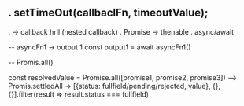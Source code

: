 . setTimeOut(callbaclFn, timeoutValue);
--
.  -> callback hrll (nested callback)
. Promise -> thenable
. async/await

--
asyncFn1 -> output 1
    const output1 = await asyncFn1()

--
Promis.all()

const resolvedValue = Promise.all([promise1, promise2, promise3])
--> Promis.settledAll
    -> [{status: fullfield/pending/rejected,  value}, {}, {}].filter(result => 
    result.status === fullfield)
